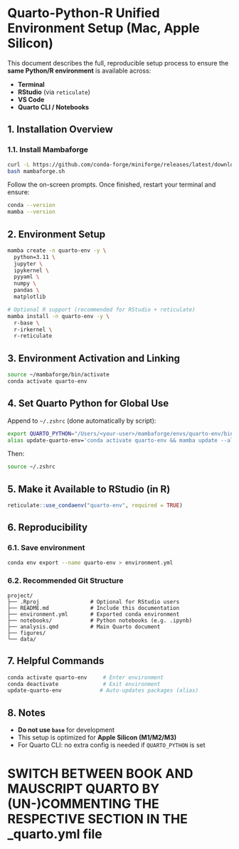 
# Quarto-Python-R Unified Environment Setup (Mac, Apple Silicon)

<!-- [ ] Update Environment Setup Instructions -->


This document describes the full, reproducible setup process to ensure the **same Python/R environment** is available across:
- **Terminal**
- **RStudio** (via `reticulate`)
- **VS Code**
- **Quarto CLI / Notebooks**

## 1. Installation Overview

### 1.1. Install Mambaforge

```bash
curl -L https://github.com/conda-forge/miniforge/releases/latest/download/Mambaforge-MacOSX-arm64.sh -o mambaforge.sh
bash mambaforge.sh
```

Follow the on-screen prompts. Once finished, restart your terminal and ensure:

```bash
conda --version
mamba --version
```

## 2. Environment Setup

```bash
mamba create -n quarto-env -y \
  python=3.11 \
  jupyter \
  ipykernel \
  pyyaml \
  numpy \
  pandas \
  matplotlib

# Optional R support (recommended for RStudio + reticulate)
mamba install -n quarto-env -y \
  r-base \
  r-irkernel \
  r-reticulate
```

## 3. Environment Activation and Linking

```bash
source ~/mambaforge/bin/activate
conda activate quarto-env
```

## 4. Set Quarto Python for Global Use

Append to `~/.zshrc` (done automatically by script):

```bash
export QUARTO_PYTHON="/Users/<your-user>/mambaforge/envs/quarto-env/bin/python"
alias update-quarto-env='conda activate quarto-env && mamba update --all'
```

Then:

```bash
source ~/.zshrc
```

## 5. Make it Available to RStudio (in R)

```r
reticulate::use_condaenv("quarto-env", required = TRUE)
```

## 6. Reproducibility

### 6.1. Save environment

```bash
conda env export --name quarto-env > environment.yml
```

### 6.2. Recommended Git Structure

<!-- [ ] Update with actual Git Structure-->

```
project/
├── .Rproj                # Optional for RStudio users
├── README.md             # Include this documentation
├── environment.yml       # Exported conda environment
├── notebooks/            # Python notebooks (e.g. .ipynb)
├── analysis.qmd          # Main Quarto document
├── figures/
└── data/
```

## 7. Helpful Commands

```bash
conda activate quarto-env     # Enter environment
conda deactivate              # Exit environment
update-quarto-env            # Auto-updates packages (alias)
```

## 8. Notes

- **Do not use `base`** for development
- This setup is optimized for **Apple Silicon (M1/M2/M3)**
- For Quarto CLI: no extra config is needed if `QUARTO_PYTHON` is set



# SWITCH BETWEEN BOOK AND MAUSCRIPT QUARTO BY (UN-)COMMENTING THE RESPECTIVE SECTION IN THE _quarto.yml file
